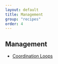 ```yaml
---
layout: default
title: Management
group: "recipes"
order: 4
---
```


## Management
- [Coordination Loops](/recipes/coordination-loop)
